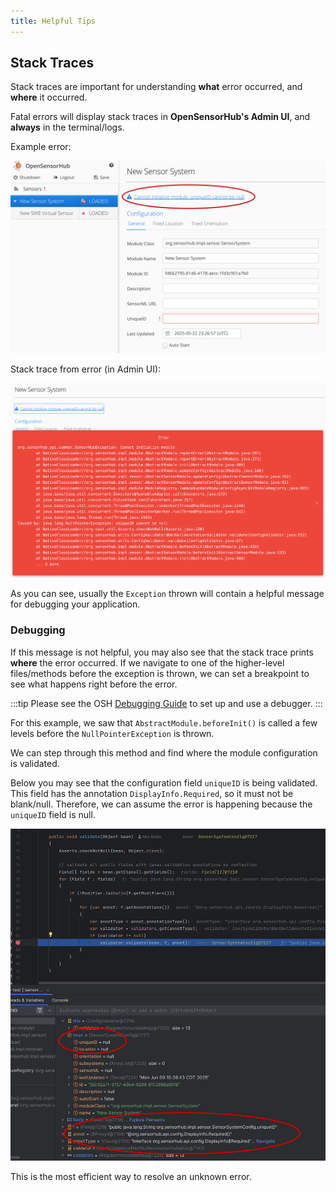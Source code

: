 ```yaml
---
title: Helpful Tips
---
```


## Stack Traces

Stack traces are important for understanding **what** error occurred, and **where** it occurred.

Fatal errors will display stack traces in **OpenSensorHub's Admin UI**,
and **always** in the terminal/logs.

Example error:

![Module error](../../../assets/osh/adminui/logging/moduleerror.png)

Stack trace from error (in Admin UI):

![Stack trace in admin UI](../../../assets/osh/adminui/logging/adminstacktrace.png)

As you can see, usually the `Exception` thrown will contain a helpful message for debugging your application.

### Debugging

If this message is not helpful, you may also see that the stack trace prints **where** the error occurred.
If we navigate to one of the higher-level files/methods before the exception is thrown,
we can set a breakpoint to see what happens right before the error.

:::tip
Please see the OSH [Debugging Guide](../debugging.md) to set up and use a debugger.
:::

For this example, we saw that `AbstractModule.beforeInit()` is called a few levels before the `NullPointerException` is thrown.

We can step through this method and find where the module configuration is validated.

Below you may see that the configuration field `uniqueID` is being validated.
This field has the annotation `DisplayInfo.Required`, so it must not be blank/null.
Therefore, we can assume the error is happening because the `uniqueID` field is null.

![Showing breakpoint](../../../assets/osh/debugging/breakpoint.png)

This is the most efficient way to resolve an unknown error.